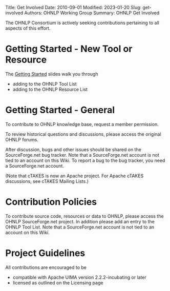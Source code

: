 Title: Get Involved
Date: 2010-09-01
Modified: 2023-01-20
Slug: get-involved
Authors: OHNLP Working Group
Summary: OHNLP Get Involved

The OHNLP Consortium is actively seeking contributions pertaining to all aspects of this effort.

# Getting Started - New Tool or Resource

The [Getting Started]() slides walk you through

- adding to the OHNLP Tool List
- adding to the OHNLP Resource List

# Getting Started - General

To contribute to OHNLP knowledge base, request a member permission.

To review historical questions and discussions, please access the original OHNLP forums.

After discussion, bugs and other issues should be shared on the SourceForge.net bug tracker. Note that a SourceForge.net account is not tied to an account on this Wiki. To report a bug to the bug tracker, you need a SourceForge.net account.

(Note that cTAKES is now an Apache project. For Apache cTAKES discussions, see cTAKES Mailing Lists.)

# Contribution Policies

To contribute source code, resources or data to OHNLP, please access the OHNLP SourceForge.net project. In addition please add an entry to the OHNLP Tool List. Note that a SourceForge.net account is not tied to an account on this Wiki.

# Project Guidelines

All contributions are encouraged to be

- compatible with Apache UIMA version 2.2.2-incubating or later
- licensed as outlined on the Licensing page